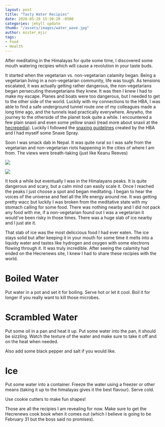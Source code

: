 ```yaml
---
layout: post
title: "Tasty Water Recipies"
date: 2020-05-28 15:30:20 -0500
categories: jekyll update
thumb: "/assets/images/water_wave.jpg"
author: mister_mjir
tags:
- Food
- Health
---
```


After meditating in the Himalayas for quite some time, I discovered some mouth watering recipies which will cause a revolution
in your taste buds.

It started when the vegetarian vs. non-vegetarian calamity began. Being a vegetarian living in a non-vegetarian community, life
was tough. As tensions escalated, it was actually getting rather dangerous, the non-vegetarians began persecuting thevegetarians
they knew. It was then I knew I had to make my escape. Planes and boats were too dangerous, but I needed to get to the other
side of the world. Luckily with my connections to the HBA, I was able to find a safe underground tunnel route one of my 
colleagues made a long time ago, and the tunnels lead practically everywhere. Anywho, the journey to the otherside of the
planet took quite a while. I encountered a few plain snaxii and even some yellow snaxii (read more about snaxii at the
[hecrepedia](https://hecrepedia.github.io)). Luckily I followed the
[snaxing guidelines](https://hecrenews.github.io/jekyll/update/2020/05/01/snaxing-guide.html) created by the HBA and I had
myself some Snaxe Spray.

Soon I was smack dab in Nepal. It was quite rural so I was safe from the vegetarian and non-vegetarian riots happening in the
cities of where I am from.  The views were breath-taking (just like Keanu Reeves)

![](https://hecrenews.github.io/assets/images/nepal_houses_on_cliff.jpg)

![](https://hecrenews.github.io/assets/images/nepal_mountain_and_lake.jpg)

It took a while but eventually I was in the Himalayans peaks. It is quite dangerous and scary, but a calm mind can easily scale
it. Once I reached the peaks I just choose a spot and began meditating. I began to hear the voices of the universe and feel
all the life energy around me. It was getting pretty wacc but luckily I was broken from the meditative state with my stomach
calling for some food. There was nothing nearby and I did not pack any food with me, if a non-vegetarian found out I was a
vegetarian it would've been risky in those times. There was a huge slab of ice nearby and I just ate it.

That slab of ice was the most deliccious food I had ever eaten. The ice stays solid but after keeping it in your mouth for
some time it melts into a liquidy water and tastes like hydrogen and oxygen with some electrons flowing through it. It was
truly incredible. After seeing the calamity had ended on the Hecrenews site, I knew I had to share these recipies with the
world.

# Boiled Water
Put water in a pot and set it for boiling. Serve hot or let it cool. Boil it for longer if you really want to kill those
microbes.

# Scrambled Water
Put some oil in a pan and heat it up. Put some water into the pan, it should be sizzling. Watch the texture of the water and
make sure to take it off and on the heat when needed.

Also add some black pepper and salt if you would like.

# Ice
Put some water into a container. Freeze the water using a freezer or other means (taking it up to the himalayas gives it the
best flavour). Serve cold.

Use cookie cutters to make fun shapes!

Those are all the recipies I am revealing for now. Make sure to get the Hecrenews cook book when it comes out (which I believe
is going to be February 31 but the boss said no promises).
